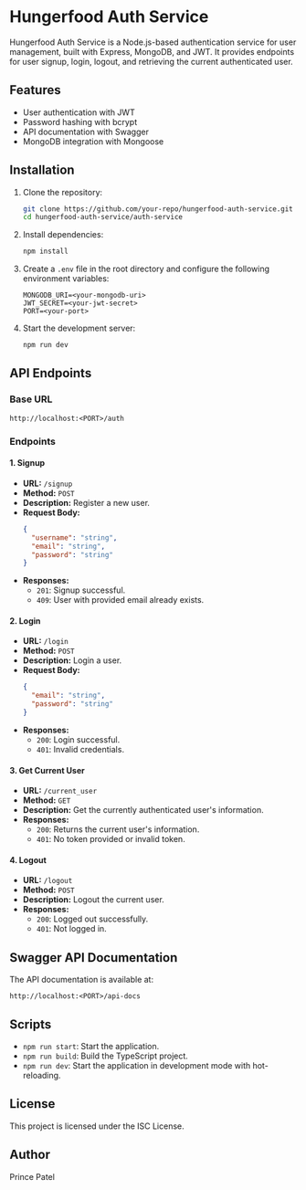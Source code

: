 # Hungerfood Auth Service

Hungerfood Auth Service is a Node.js-based authentication service for user management, built with Express, MongoDB, and JWT. It provides endpoints for user signup, login, logout, and retrieving the current authenticated user.

## Features

- User authentication with JWT
- Password hashing with bcrypt
- API documentation with Swagger
- MongoDB integration with Mongoose

## Installation

1. Clone the repository:
   ```bash
   git clone https://github.com/your-repo/hungerfood-auth-service.git
   cd hungerfood-auth-service/auth-service
   ```

2. Install dependencies:
   ```bash
   npm install
   ```

3. Create a `.env` file in the root directory and configure the following environment variables:
   ```env
   MONGODB_URI=<your-mongodb-uri>
   JWT_SECRET=<your-jwt-secret>
   PORT=<your-port>
   ```

4. Start the development server:
   ```bash
   npm run dev
   ```

## API Endpoints

### Base URL
```
http://localhost:<PORT>/auth
```

### Endpoints

#### 1. **Signup**
   - **URL:** `/signup`
   - **Method:** `POST`
   - **Description:** Register a new user.
   - **Request Body:**
     ```json
     {
       "username": "string",
       "email": "string",
       "password": "string"
     }
     ```
   - **Responses:**
     - `201`: Signup successful.
     - `409`: User with provided email already exists.

#### 2. **Login**
   - **URL:** `/login`
   - **Method:** `POST`
   - **Description:** Login a user.
   - **Request Body:**
     ```json
     {
       "email": "string",
       "password": "string"
     }
     ```
   - **Responses:**
     - `200`: Login successful.
     - `401`: Invalid credentials.

#### 3. **Get Current User**
   - **URL:** `/current_user`
   - **Method:** `GET`
   - **Description:** Get the currently authenticated user's information.
   - **Responses:**
     - `200`: Returns the current user's information.
     - `401`: No token provided or invalid token.

#### 4. **Logout**
   - **URL:** `/logout`
   - **Method:** `POST`
   - **Description:** Logout the current user.
   - **Responses:**
     - `200`: Logged out successfully.
     - `401`: Not logged in.

## Swagger API Documentation

The API documentation is available at:
```
http://localhost:<PORT>/api-docs
```

## Scripts

- `npm run start`: Start the application.
- `npm run build`: Build the TypeScript project.
- `npm run dev`: Start the application in development mode with hot-reloading.

## License

This project is licensed under the ISC License.

## Author

Prince Patel